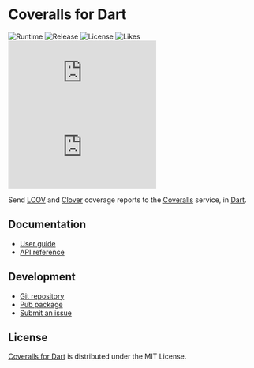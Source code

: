 # Coveralls for Dart
![Runtime](https://badgen.net/pub/sdk-version/coveralls) ![Release](https://badgen.net/pub/v/coveralls) ![License](https://badgen.net/pub/license/coveralls) ![Likes](https://badgen.net/pub/likes/coveralls) ![Coverage](https://badgen.net/coveralls/c/github/cedx/coveralls.dart) ![Build](https://badgen.net/github/checks/cedx/coveralls.dart)

Send [LCOV](http://ltp.sourceforge.net/coverage/lcov.php) and [Clover](https://www.atlassian.com/software/clover) coverage reports to the [Coveralls](https://coveralls.io) service, in [Dart](https://dart.dev).

## Documentation
- [User guide](https://docs.belin.io/coveralls.dart)
- [API reference](https://api.belin.io/coveralls.dart)

## Development
- [Git repository](https://git.belin.io/cedx/coveralls.dart)
- [Pub package](https://pub.dev/packages/coveralls)
- [Submit an issue](https://git.belin.io/cedx/coveralls.dart/issues)

## License
[Coveralls for Dart](https://docs.belin.io/coveralls.dart) is distributed under the MIT License.
